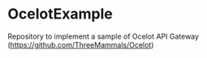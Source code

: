 # OcelotExample
Repository to implement a sample of Ocelot API Gateway (https://github.com/ThreeMammals/Ocelot)
